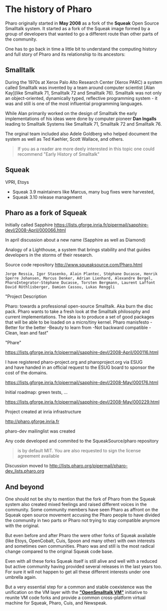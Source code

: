# The history of Pharo

Pharo originally started in **May 2008** as a fork of the **Squeak** Open Source Smalltalk system. It started as a fork of the Squeak image formed by a group of developers that wanted to go a different route than other parts of the community. 

One has to go back in time a little bit to understand the computing history and full story of Pharo and its relationship to its ancestors:

## Smalltalk

During the 1970s at Xerox Palo Alto Research Center (Xerox PARC) a system called Smalltalk was invented by a team around computer scientist [Alan Kay](like Smalltalk 71, Smalltalk 72 and Smalltalk 76). Smalltalk was not only an object-oriented, dynamically typed, reflective programming system - it was and still is one of the most influential programming languages. 

While Alan primarily worked on the design of Smalltalk the early implementations of his ideas were done by computer pioneer **Dan Ingalls** leading to Smalltalk Systems like Smalltalk 71, Smalltalk 72 and Smalltalk 76.



The orginal team included also Adele Goldberg who helped document the system as well as Ted Kaehler, Scott Wallace, and others. 

> If you as a reader are more deely interested in this topic one could recommend "Early History 
> of Smalltalk" 

## Squeak

VPRI,
Etoys

- Squeak 3.9 maintainers like Marcus, many bug fixes were harvested,
- Squeak 3.10 release management



## Pharo as a fork of Squeak

Initially called Sapphire
https://lists.gforge.inria.fr/pipermail/sapphire-devl/2008-April/000066.html


In april discussion about a new name (Sapphire as well as Diamond)  

Analogy of a Lighthouse, a system that brings stability and that guides developers in the storms of their research.

Source code repository
http://www.squeaksource.com/Pharo.html

	Jorge Ressia, Igor Stasenko, Alain Plantec, Stéphane Ducasse, Henrik Sperre Johansen, Marcus Denker, Adrian Lienhard, Alexandre Bergel, PharoIntegrator-Stéphane Ducasse, Torsten Bergmann, Laurent Laffont
	David Röthlisberger, Damien Cassou, Lukas Renggli

"Project Description

Pharo: towards a professional open-source Smalltalk. Aka burn the disc pack. Pharo wants to take a fresh look at the Smalltalk philosophy and current implementations. The idea is to produce a set of good packages that will be able to be loaded on a micro/tiny kernel. Pharo manisfesto -Better for the better -Beauty to learn from -Not backward compatible -Clean, lean and fast"

"Phare"

https://lists.gforge.inria.fr/pipermail/sapphire-devl/2008-April/000116.html



I have registered  pharo-project.org and  pharoproject.org via ESUG  
and have handed in an official request to the ESUG board to sponsor
the cost of the domains.

https://lists.gforge.inria.fr/pipermail/sapphire-devl/2008-May/000176.html


Initial roadmap: green tests, ...

https://lists.gforge.inria.fr/pipermail/sapphire-devl/2008-May/000229.html


Project created at inria infrastructure

http://pharo.gforge.inria.fr

pharo-dev mailinglist was created


Any code developed and commited to the SqueakSource/pharo repository  
> is by default MIT. You are also requested to sign the license  
> agreement available 


Discussion moved to http://lists.pharo.org/pipermail/pharo-dev_lists.pharo.org



## And beyond

One should not be shy to mention that the fork of Pharo from the Squeak system also created mixed feelings and raised different voices in the community. Some community members have seen Pharo as affront on the Squeak open source movement accusing the Pharo people to have divided the community in two parts or Pharo not trying to stay compatible anymore with the original.

But even before and after Pharo the were other forks of Squeak available (like Etoys, OpenCobalt, Cuis, Spoon and many other) with own interests and sometimes own communities. Pharo was and still is the most radical change compared to the original Squeak code base. 
 
Even with all these forks Squeak itself is still alive and well with a reduced but active community having provided several releases in the last years too. For sure it will not happen to get all these different interests under one umbrella again.

But a very essential step for a common and stable coexistence was the unification on the VM layer with the [**"OpenSmalltalk VM"**](https://github.com/OpenSmalltalk) initiative to reunite VM code forks and provide a common cross-platform virtual machine for Squeak, Pharo, Cuis, and Newspeak.



